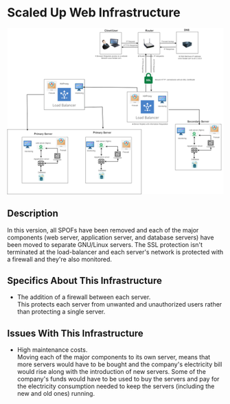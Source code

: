 # Scaled Up Web Infrastructure

![Image of a scaled up web infrastructure](3-scale_up.png)

## Description

In this version, all SPOFs have been removed and each of the major components (web server, application server, and database servers) have been moved to separate GNU/Linux servers. The SSL protection isn't terminated at the load-balancer and each server's network is protected with a firewall and they're also monitored.

## Specifics About This Infrastructure

- The addition of a firewall between each server.<br/>This protects each server from unwanted and unauthorized users rather than protecting a single server.

## Issues With This Infrastructure

- High maintenance costs.<br/>Moving each of the major components to its own server, means that more servers would have to be bought and the company's electricity bill would rise along with the introduction of new servers. Some of the company's funds would have to be used to buy the servers and pay for the electricity consumption needed to keep the servers (including the new and old ones) running.

